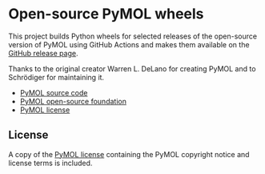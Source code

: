 # Open-source PyMOL wheels

This project builds Python wheels for selected releases of the open-source version of PyMOL using GitHub Actions and makes them available on the [GitHub release page](https://github.com/maabuu/pymol-wheels/releases/).

Thanks to the original creator Warren L. DeLano for creating PyMOL and to Schrödiger for maintaining it.

- [PyMOL source code](https://github.com/schrodinger/pymol-open-source)
- [PyMOL open-source foundation](https://pymol.org/#opensource)
- [PyMOL license](https://github.com/schrodinger/pymol-open-source/blob/master/LICENSE)

## License

A copy of the [PyMOL license](licenses/PYMOL_LICENSE) containing the PyMOL copyright notice and license terms is included.
